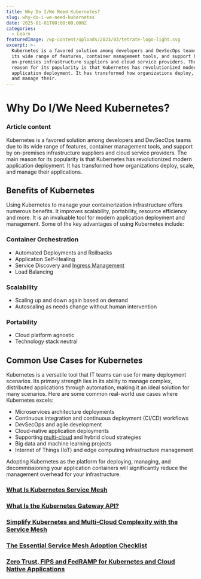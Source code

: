 ```yaml
---
title: Why Do I/We Need Kubernetes?
slug: why-do-i-we-need-kubernetes
date: 2025-01-01T00:00:00.000Z
categories:
  - Learn
featuredImage: /wp-content/uploads/2023/03/tetrate-logo-light.svg
excerpt: >-
  Kubernetes is a favored solution among developers and DevSecOps teams due to
  its wide range of features, container management tools, and support by
  on-premises infrastructure suppliers and cloud service providers. The main
  reason for its popularity is that Kubernetes has revolutionized modern
  application deployment. It has transformed how organizations deploy, scale,
  and manage their.
---
```


# Why Do I/We Need Kubernetes?

### Article content

Kubernetes is a favored solution among developers and DevSecOps teams due to its wide range of features, container management tools, and support by on-premises infrastructure suppliers and cloud service providers. The main reason for its popularity is that Kubernetes has revolutionized modern application deployment. It has transformed how organizations deploy, scale, and manage their applications.

## Benefits of Kubernetes

Using Kubernetes to manage your containerization infrastructure offers numerous benefits. It improves scalability, portability, resource efficiency and more. It is an invaluable tool for modern application deployment and management. Some of the key advantages of using Kubernetes include:

### Container Orchestration

- Automated Deployments and Rollbacks
- Application Self-Healing
- Service Discovery and [Ingress Management](/learn/kubernetes/what-is-kubernetes-ingress/)
- Load Balancing

### Scalability

- Scaling up and down again based on demand
- Autoscaling as needs change without human intervention

### Portability

- Cloud platform agnostic
- Technology stack neutral

## Common Use Cases for Kubernetes

Kubernetes is a versatile tool that IT teams can use for many deployment scenarios. Its primary strength lies in its ability to manage complex, distributed applications through automation, making it an ideal solution for many scenarios. Here are some common real-world use cases where Kubernetes excels:

- Microservices architecture deployments
- Continuous integration and continuous deployment (CI/CD) workflows
- DevSecOps and agile development
- Cloud-native application deployments
- Supporting [multi-cloud](/resource/simplify-kubernetes-and-multi-cloud-complexity-with-the-service-mesh/) and hybrid cloud strategies
- Big data and machine learning projects
- Internet of Things (IoT) and edge computing infrastructure management

Adopting Kubernetes as the platform for deploying, managing, and decommissioning your application containers will significantly reduce the management overhead for your infrastructure.

### [What Is Kubernetes Service Mesh](/learn/what-is-kubernetes-service-mesh/)

### [What Is the Kubernetes Gateway API?](/learn/what-is-kubernetes-gateway-api/)

### [Simplify Kubernetes and Multi-Cloud Complexity with the Service Mesh](/resource/simplify-kubernetes-and-multi-cloud-complexity-with-the-service-mesh/)

### [The Essential Service Mesh Adoption Checklist](/resource/essential-service-mesh-adoption-checklist/)

### [Zero Trust, FIPS and FedRAMP for Kubernetes and Cloud Native Applications](/resource/zero-trust-fips-and-fedramp-for-cloud-native-applications/)
